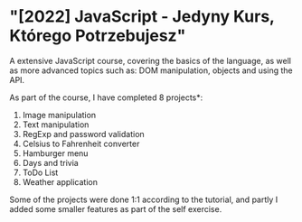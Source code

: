 # "[2022] JavaScript - Jedyny Kurs, Którego Potrzebujesz"
A extensive JavaScript course, covering the basics of the language, as well as more advanced topics such as: DOM manipulation, objects and using the API.

As part of the course, I have completed 8 projects*:
1. Image manipulation
2. Text manipulation
3. RegExp and password validation
4. Celsius to Fahrenheit converter
5. Hamburger menu
6. Days and trivia
7. ToDo List
8. Weather application

Some of the projects were done 1:1 according to the tutorial, and partly I added some smaller features as part of the self exercise.

